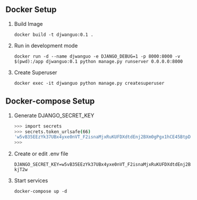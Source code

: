 ## Docker Setup

1. Build Image

    `docker build -t djwanguo:0.1 .`

2. Run in development mode

    `docker run -d --name djwanguo -e DJANGO_DEBUG=1 -p 8000:8000 -v $(pwd):/app djwanguo:0.1 python manage.py runserver 0.0.0.0:8000`

3. Create Superuser

    `docker exec -it djwanguo python manage.py createsuperuser`


## Docker-compose Setup

1. Generate DJANGO_SECRET_KEY

    ```bash
    >>> import secrets
    >>> secrets.token_urlsafe(66)
    'w5vB35EEzYk37UBx4yxe0nVT_F2isnaMjxRuKUFDXdtdEnj2BXm0gPgx1hCE45BtpDSMDs26PhjIJjXPxQ-kjT2w'
    >>>
    ```

2. Create or edit .env file

    ```
    DJANGO_SECRET_KEY=w5vB35EEzYk37UBx4yxe0nVT_F2isnaMjxRuKUFDXdtdEnj2BXm0gPgx1hCE45BtpDSMDs26PhjIJjXPxQ-kjT2w
    ```

3. Start services

    `docker-compose up -d`
